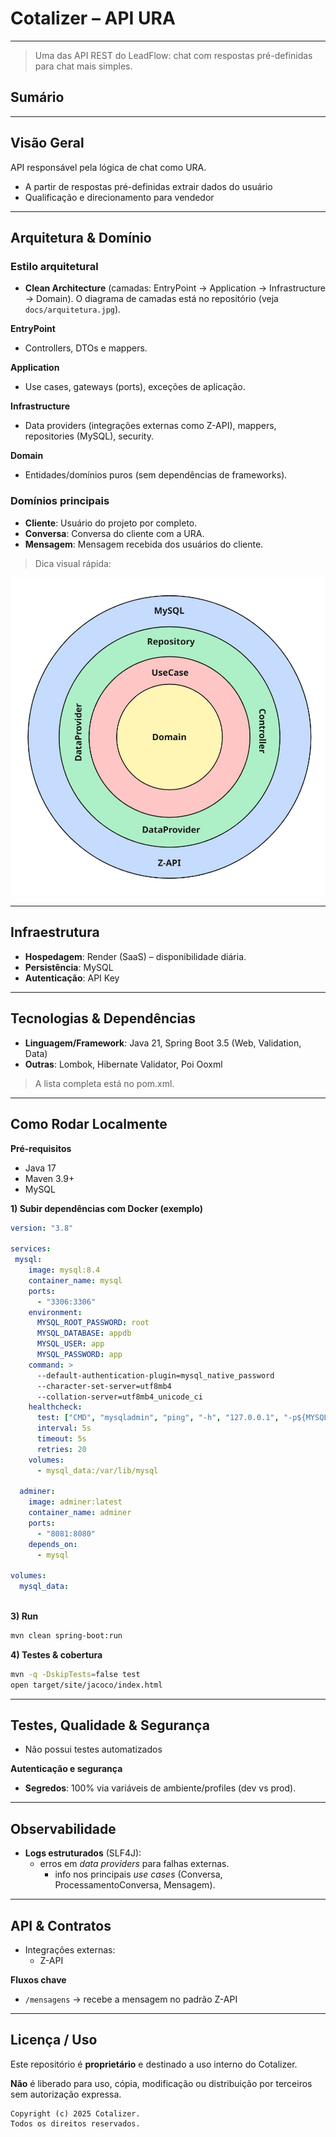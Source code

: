 # Cotalizer – API URA

---

> Uma das API REST do LeadFlow: chat com respostas pré-definidas para chat mais simples.
> 

## Sumário

---

## Visão Geral

API responsável pela lógica de chat como URA.

- A partir de respostas pré-definidas extrair dados do usuário
- Qualificação e direcionamento para vendedor

---

## Arquitetura & Domínio

### Estilo arquitetural

- **Clean Architecture** (camadas: EntryPoint → Application → Infrastructure → Domain). O diagrama de camadas está no repositório (veja `docs/arquitetura.jpg`).

**EntryPoint**

- Controllers, DTOs e mappers.

**Application**

- Use cases, gateways (ports), exceções de aplicação.

**Infrastructure**

- Data providers (integrações externas como Z-API), mappers, repositories (MySQL), security.

**Domain**

- Entidades/domínios puros (sem dependências de frameworks).

### Domínios principais

- **Cliente**: Usuário do projeto por completo.
- **Conversa**: Conversa do cliente com a URA.
- **Mensagem**: Mensagem recebida dos usuários do cliente.

> Dica visual rápida:
> 

![arquitetura](docs/arquitetura.jpg)

---

## Infraestrutura

- **Hospedagem**: Render (SaaS) – disponibilidade diária.
- **Persistência**: MySQL
- **Autenticação**: API Key

---

## Tecnologias & Dependências

- **Linguagem/Framework**: Java 21, Spring Boot 3.5 (Web, Validation, Data)
- **Outras**: Lombok, Hibernate Validator, Poi Ooxml

> A lista completa está no pom.xml.
> 

---

## Como Rodar Localmente

**Pré-requisitos**

- Java 17
- Maven 3.9+
- MySQL

**1) Subir dependências com Docker (exemplo)**

```yaml
version: "3.8"

services:
 mysql:
    image: mysql:8.4
    container_name: mysql
    ports:
      - "3306:3306"
    environment:
      MYSQL_ROOT_PASSWORD: root
      MYSQL_DATABASE: appdb
      MYSQL_USER: app
      MYSQL_PASSWORD: app
    command: >
      --default-authentication-plugin=mysql_native_password
      --character-set-server=utf8mb4
      --collation-server=utf8mb4_unicode_ci
    healthcheck:
      test: ["CMD", "mysqladmin", "ping", "-h", "127.0.0.1", "-p${MYSQL_ROOT_PASSWORD}"]
      interval: 5s
      timeout: 5s
      retries: 20
    volumes:
      - mysql_data:/var/lib/mysql

  adminer:
    image: adminer:latest
    container_name: adminer
    ports:
      - "8081:8080"
    depends_on:
      - mysql

volumes:
  mysql_data:
  
```

**3) Run**

```bash
mvn clean spring-boot:run

```

**4) Testes & cobertura**

```bash
mvn -q -DskipTests=false test
open target/site/jacoco/index.html

```

---

## Testes, Qualidade & Segurança

- Não possui testes automatizados

**Autenticação e segurança**

- **Segredos**: 100% via variáveis de ambiente/profiles (dev vs prod).

---

## Observabilidade

- **Logs estruturados** (SLF4J):
    - erros em *data providers* para falhas externas.
        - info nos principais *use cases* (Conversa, ProcessamentoConversa, Mensagem).

---

## API & Contratos

- Integrações externas:
    - Z-API

**Fluxos chave**

- `/mensagens` → recebe a mensagem no padrão Z-API

---

## Licença / Uso

Este repositório é **proprietário** e destinado a uso interno do Cotalizer.

**Não** é liberado para uso, cópia, modificação ou distribuição por terceiros sem autorização expressa.

```
Copyright (c) 2025 Cotalizer.
Todos os direitos reservados.

```
